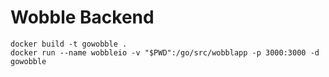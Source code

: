 # Wobble Backend

```
docker build -t gowobble .
docker run --name wobbleio -v "$PWD":/go/src/wobblapp -p 3000:3000 -d gowobble
```
